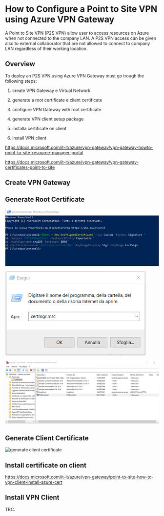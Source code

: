 # How to Configure a Point to Site VPN using Azure VPN Gateway

A Point to Site VPN  (P2S VPN) allow user to access resources on Azure when not connected to the company LAN. A P2S VPN access can be given also to external collaborator that are not allowed to connect to company LAN regardless of their working location.

## Overview

To deploy an P2S VPN using Azure VPN Gateway  must go trough the following steps: 

1. create VPN Gateway e Virtual Network
2. generate a root certificate e client certificate

3. configure VPN Gateway with root certificate

4. generate VPN client setup package

5. installa certificate on client
6. install VPN client

https://docs.microsoft.com/it-it/azure/vpn-gateway/vpn-gateway-howto-point-to-site-resource-manager-portal

https://docs.microsoft.com/it-it/azure/vpn-gateway/vpn-gateway-certificates-point-to-site

## Create VPN Gateway





## Generate Root Certificate



![new_sef_signed_root_certificate](new_sef_signed_root_certificate.png)

![run_certmgr](run_certmgr.png)

![](cert_in_cert_manager.png)



## Generate Client Certificate 

![generate client certificate](C:\gitrepos\emanbuc\Appunti_Qualita_e_Sicurezza_Informatica\azure_point2site_vpn\new_client_certificate.png)



## Install certificate on client

https://docs.microsoft.com/it-it/azure/vpn-gateway/point-to-site-how-to-vpn-client-install-azure-cert



## Install VPN Client

TBC.